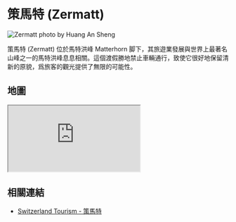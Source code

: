 # 策馬特 (Zermatt)

![Zermatt photo by Huang An Sheng](https://i.imgur.com/WmZbTE3.jpg)

策馬特 (Zermatt) 位於馬特洪峰 Matterhorn 脚下，其旅遊業發展與世界上最著名山峰之一的馬特洪峰息息相關。這個渡假勝地禁止車輛通行，致使它很好地保留清新的原貌，爲旅客的觀光提供了無限的可能性。

## 地圖

<iframe src="https://www.google.com/maps/embed?pb=!1m18!1m12!1m3!1d177409.91155964238!2d7.57702759912929!3d45.990632906998975!2m3!1f0!2f0!3f0!3m2!1i1024!2i768!4f13.1!3m3!1m2!1s0x478f35a2292ee5cd%3A0x400ff8840196f70!2s3920%20Zermatt%2C%20Switzerland!5e0!3m2!1sen!2stw!4v1690739853888!5m2!1sen!2stw" allowfullscreen="" loading="lazy" referrerpolicy="no-referrer-when-downgrade"></iframe>

## 相關連結

- [Switzerland Tourism - 策馬特](https://www.myswitzerland.com/zh-hant/destinations/zermatt/)
